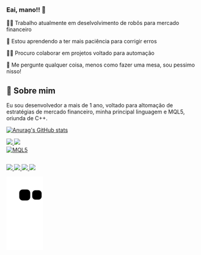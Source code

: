 ### Eai, mano!! 👋

👩‍💻 Trabalho atualmente em deselvolvimento de robôs para mercado financeiro

🧠 Estou aprendendo a ter mais paciência para corrigir erros

👯‍♀️ Procuro colaborar em projetos voltado para automação

💬 Me pergunte qualquer coisa, menos como fazer uma mesa, sou pessimo nisso!


## 🚀 Sobre mim
Eu sou desenvolvedor a mais de 1 ano, voltado para altomação de estratégias
de mercado financeiro, minha principal linguagem e MQL5, oriunda de C++.

<!-- Painel coloque no parametro (&hide=) o que deseja ocultar-->
<!-- stars -->
<!-- commits -->
<!-- prs -->
<!-- issues -->
<!-- contribs -->

<!-- dicionar a contagem de todas as suas contribuições privadas (count_private=true) -->

<!-- Para habilitar ícones (show_icons=true) -->

<!-- Adicionar temas (&theme=radical) -->


[![Anurag's GitHub stats](https://github-readme-stats.vercel.app/api?username=github-joao-pedro&show_icons=true&theme=react)](https://github.com/anuraghazra/github-readme-stats)

<div>
  <a href="https://github.com/github-joao-pedro">
  <img height="180em" src="https://github-readme-stats.vercel.app/api/top-langs/?username=github-joao-pedro&show_icons=true&theme=react"/>
  <img height="180em" src="https://starchart.cc/github-joao-pedro/{repo}.svg"/>
</div>

<div>
  <img align="center" alt="MQL5", height="60" width="60" src="https://www.next-post.com/wp-content/uploads/2020/06/langage-mql5-300x336.png">
</div>


##

<div>
  <a href="" target="_blank"><img src="https://img.shields.io/badge/WhatsApp-25D366?style=for-the-badge&logo=whatsapp&logoColor=white">
  <a href="" target="_blank"><img src="https://img.shields.io/badge/Telegram-2CA5E0?style=for-the-badge&logo=telegram&logoColor=white">
  <a href="" target="_blank"><img src="https://img.shields.io/badge/Gmail-D14836?style=for-the-badge&logo=gmail&logoColor=white">
  <a href="" target="_blank"><img src="https://img.shields.io/badge/Instagram-E4405F?style=for-the-badge&logo=instagram&logoColor=white">
</div>
  
![Snake animation](https://github.com/github-joao-pedro/github-joao-pedro/blob/output/github-contribution-grid-snake.svg)
  
<!-- <div>
  <a href="https://github.com/github-joao-pedro">
  <img height="180em" src="https://github-readme-stats.vercel.app/api?username=github-joao-pedro&show_icons=true&theme=react&include_all_commits=true&count_private=true"/>
  <img height="180em" src="https://github-readme-stats.vercel.app/api/top-langs/?username=github-joao-pedro&layout=compact&langs_count=16&theme=react"/>
</div>

<div style="display: inline_block"><br>
  <img align="center" alt="MQL5", height="30" width="40" src="https://raw.githubsercontend.com/devicons/devicon/master/icons/python/python-original.svg">
</div>
  
## -->

  
